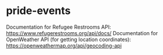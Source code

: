 # pride-events

Documentation for Refugee Restrooms API: https://www.refugerestrooms.org/api/docs/
Documentation for OpenWeather API (for getting location coordinates): https://openweathermap.org/api/geocoding-api
